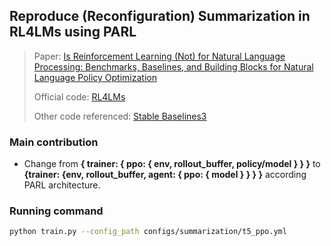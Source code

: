 ## Reproduce (Reconfiguration) Summarization in RL4LMs using PARL

> Paper: [Is Reinforcement Learning (Not) for Natural Language Processing: Benchmarks, Baselines, and Building Blocks for Natural Language Policy Optimization](https://arxiv.org/abs/2210.01241)
> 
> Official code: [RL4LMs](https://github.com/allenai/RL4LMs)
> 
> Other code referenced: [Stable Baselines3](https://github.com/DLR-RM/stable-baselines3)


### Main contribution

- Change from **\{ trainer: \{ ppo: \{ env, rollout_buffer, policy/model \} \} \}** to 
  **\{trainer: \{env, rollout_buffer, agent: \{ ppo: \{ model \} \} \} \}** according PARL architecture.

### Running command

```bash
python train.py --config_path configs/summarization/t5_ppo.yml
```